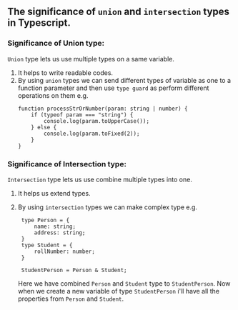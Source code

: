 ## The significance of `union` and `intersection` types in Typescript.

### Significance of Union type:

`Union` type lets us use multiple types on a same variable.

1. It helps to write readable codes.
2. By using `union` types we can send different types of variable as one to a function parameter and then use `type guard` as perform different operations on them
   e.g.
   ```
   function processStrOrNumber(param: string | number) {
       if (typeof param === "string") {
           console.log(param.toUpperCase());
       } else {
           console.log(param.toFixed(2));
       }
   }
   ```

### Significance of Intersection type:

`Intersection` type lets us use combine multiple types into one.

1. It helps us extend types.
2. By using `intersection` types we can make complex type
   e.g.

   ```
    type Person = {
        name: string;
        address: string;
    }
    type Student = {
        rollNumber: number;
    }

    StudentPerson = Person & Student;
   ```

   Here we have combined `Person` and `Student` type to `StudentPerson`. Now when we create a new variable of type `StudentPerson` i'll have all the properties from `Person` and `Student`.

